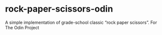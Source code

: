 # rock-paper-scissors-odin
A simple implementation of grade-school classic “rock paper scissors”. For The Odin Project
